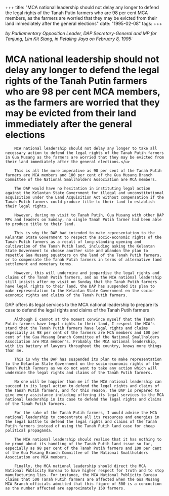 +++ 
title: "MCA national leadership should not delay any longer to defend the legal rights of the Tanah Putin farmers who are 98 per cent MCA members, as the farmers are worried that they may be evicted from their land immediately after the general elections"
date: "1995-02-08"
tags:
+++

_by Parliamentary Opposition Leader, DAP Secretary-General and MP for Tanjung, Lim Kit Siang, in Petaling Jaya on February 8, 1995:_

# MCA national leadership should not delay any longer to defend the legal rights of the Tanah Putin farmers who are 98 per cent MCA members, as the farmers are worried that they may be evicted from their land immediately after the general elections

		MCA national leadership should not delay any longer to take all necessary action to defend the legal rights of the Tanah Putih farmers in Gua Musang as the farmers are worried that they may be evicted from their land immediately after the general elections.</u>

		This is all the more imperative as 98 per cent of the Tanah Putih farmers are MCA members and 100 per cent of the Gua Musang Branch Committee of the National Smallholders Association are MCA members.

		The DAP would have no hesitation in instituting legal action against the Kelantan State Government for illegal and unconstitutional acquisition under the Land Acquisition Act without compensation if the Tanah Putih farmers could produce title to their land to establish their legal rights.

		However, during my visit to Tanah Putih, Gua Musang with other DAP MPs and leaders on Sunday, no single Tanah Putih farmer had been able to produce title to their land.

		This is why the DAP had intended to make representation to the Kelantan State Government to respect the socio-economic rights of the Tanah Putih farmers as a result of long-standing opening and cultivation of the Tanah Putih land, including asking the Kelantan State Government to choose another site and abandon the plan to resettle Gua Musang squatters on the land of the Tanah Putih farmers, or to compensate the Tanah Putih farmers in terms of alternative land settlement and monetary terms.

		However, this will undermine and jeopardise the legal rights and claims of the Tanah Putih farmers, and as the MCA national leadership still insists after my visit on Sunday that the Tanah Putih farmers have legal rights to their land, the DAP has suspended its plan to make representation to the Kelantan State Government en the socio-economic rights and claims of the Tanah Putih farmers.
DAP offers its legal services to the MCA national leadership to prepare its case to defend the legal rights and claims of the Tanah Putih farmers

		Although I cannot at the moment convince myself that the Tanah Putih farmers have legal rights to their land, I respect the MCA's stand that the Tanah Putih farmers have legal rights and claims especially as 98 per cent of the farmers are MCA members and 100 per cent of the Gua Musang Branch Committee of the National Smallholders Association are MCA member's. Probably the MCA national leadership, with its battery of lawyers throughout the country, knows more things than me.

		This is why the DAP has suspended its plan to make representation to the Kelantan State Government on the socio-economic rights of the Tanah Putih Farmers as we do not want to take any action which will undermine the legal rights and claims of the Tanah Putih farmers.

		No one will be happier than me if the MCA national leadership can succeed in its legal action to defend the legal rights and claims of the Tanah Putih farmers, and for this reason, the DAP is prepared to give every assistance including offering its legal services to the MCA national leadership in its case to defend the legal rights and claims of the Tanah Putih farmers.

		For the sake of the Tanah Putih farmers, I would advise the MCA national leadership to concentrate all its resources and energies in the legal battle to defend the legal rights and claims of the Tanah Putih farmers instead of using the Tanah Putih land case for cheap political propaganda.

		The MCA national leadership should realise that it has nothing to be proud about its handling of the Tanah Putih land issue so far, especially as 98 per cent of the Tanah Putih farmers and 100 per cent of the Gua Musang Branch Committee of the National Smallholders Association are MCA members.

		Finally, the MCA national leadership should direct the MCA National Publicity Bureau to have higher respect for truth and to stop manufacturing lies. For instance, the MCA National Publicity Bureau claims that 500 Tanah Putih farmers are affected when the Gua Musang MCA Branch officials admitted that this figure of 500 is a concoction as the number affected are approximately 150 farmers.
 
